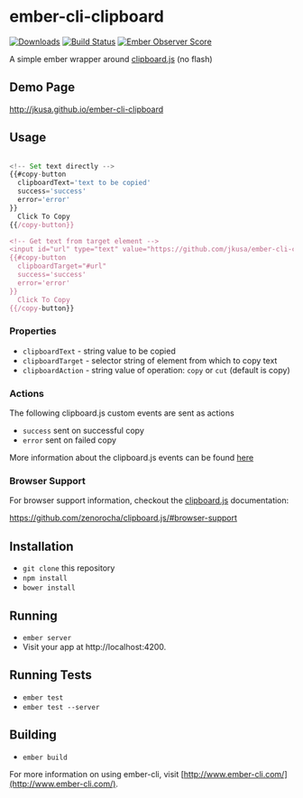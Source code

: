 # ember-cli-clipboard

[![Downloads](http://img.shields.io/npm/dm/ember-cli-clipboard.svg?style=flat-square)](https://npmjs.org/package/ember-cli-clipboard)
[![Build Status](https://travis-ci.org/jkusa/ember-cli-clipboard.svg?branch=master)](https://travis-ci.org/jkusa/ember-cli-clipboard) [![Ember Observer Score](http://emberobserver.com/badges/ember-cli-clipboard.svg)](http://emberobserver.com/addons/ember-cli-clipboard)

A simple ember wrapper around [clipboard.js](http://zenorocha.github.io/clipboard.js/) (no flash)

## Demo Page

http://jkusa.github.io/ember-cli-clipboard

## Usage

```javascript

<!-- Set text directly -->
{{#copy-button
  clipboardText='text to be copied'
  success='success'
  error='error'
}}
  Click To Copy
{{/copy-button}}

<!-- Get text from target element -->
<input id="url" type="text" value="https://github.com/jkusa/ember-cli-clipboard">
{{#copy-button
  clipboardTarget="#url"
  success='success'
  error='error'
}}
  Click To Copy
{{/copy-button}}
```

### Properties

* `clipboardText` - string value to be copied
* `clipboardTarget` - selector string of element from which to copy text
* `clipboardAction` - string value of operation: `copy` or `cut` (default is copy)

### Actions

The following clipboard.js custom events are sent as actions

* `success` sent on successful copy
* `error` sent on failed copy

More information about the clipboard.js events can be found [here](https://github.com/zenorocha/clipboard.js/#events)

### Browser Support

For browser support information, checkout the [clipboard.js](http://zenorocha.github.io/clipboard.js/) documentation:

https://github.com/zenorocha/clipboard.js/#browser-support

## Installation

* `git clone` this repository
* `npm install`
* `bower install`

## Running

* `ember server`
* Visit your app at http://localhost:4200.

## Running Tests

* `ember test`
* `ember test --server`

## Building

* `ember build`

For more information on using ember-cli, visit [http://www.ember-cli.com/](http://www.ember-cli.com/).
